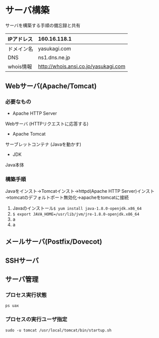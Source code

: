# サーバ構築
サーバを構築する手順の備忘録と共有

|IPアドレス|160.16.118.1|
|:---|:---|
|ドメイン名|yasukagi.com|
|DNS|ns1.dns.ne.jp|
|whois情報|http://whois.ansi.co.jp/yasukagi.com|

## Webサーバ(Apache/Tomcat)
### 必要なもの
- Apache HTTP Server

Webサーバ (HTTPリクエストに応答する)
- Apache Tomcat

サーブレットコンテナ (Javaを動かす)
- JDK

Java本体

### 構築手順
Javaをインスト→Tomcatインスト→httpd(Apache HTTP Server)インスト→tomcatのデフォルトポート無効化→apacheをtomcatに接続

1. Javaのインストール`$ yum install java-1.8.0-openjdk.x86_64`
2. `$ export JAVA_HOME=/usr/lib/jvm/jre-1.8.0-openjdk.x86_64`
3. a
  1. a


## メールサーバ(Postfix/Dovecot)

## SSHサーバ

## サーバ管理
### プロセス実行状態
```
ps uax
```
### プロセスの実行ユーザ指定
```
sudo -u tomcat /usr/local/tomcat/bin/startup.sh
```

